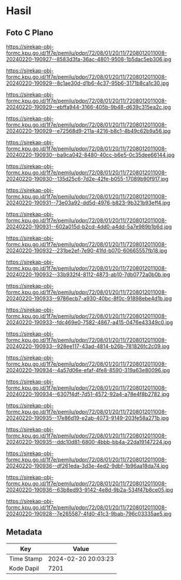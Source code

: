 # Hasil

## Foto C Plano

https://sirekap-obj-formc.kpu.go.id/1f7e/pemilu/pdpr/72/08/01/20/11/7208012011008-20240220-190927--8583d3fa-36ac-4801-9508-1b5dac5eb306.jpg

https://sirekap-obj-formc.kpu.go.id/1f7e/pemilu/pdpr/72/08/01/20/11/7208012011008-20240220-190929--8c1ae30d-d1b6-4c37-95b6-3171b8ca1c30.jpg

https://sirekap-obj-formc.kpu.go.id/1f7e/pemilu/pdpr/72/08/01/20/11/7208012011008-20240220-190929--ebffa944-3166-405b-9b48-d639c315ea2c.jpg

https://sirekap-obj-formc.kpu.go.id/1f7e/pemilu/pdpr/72/08/01/20/11/7208012011008-20240220-190929--e72568d9-211a-4216-b8c1-4b49c62b9a56.jpg

https://sirekap-obj-formc.kpu.go.id/1f7e/pemilu/pdpr/72/08/01/20/11/7208012011008-20240220-190930--ba9ca042-8480-40cc-b6e5-0c35dee66144.jpg

https://sirekap-obj-formc.kpu.go.id/1f7e/pemilu/pdpr/72/08/01/20/11/7208012011008-20240220-190930--135d25c6-7d2e-42fe-b055-17089b90f917.jpg

https://sirekap-obj-formc.kpu.go.id/1f7e/pemilu/pdpr/72/08/01/20/11/7208012011008-20240220-190931--73e03a92-dd5d-4976-b823-9b321b93eff4.jpg

https://sirekap-obj-formc.kpu.go.id/1f7e/pemilu/pdpr/72/08/01/20/11/7208012011008-20240220-190931--602a015d-b2cd-4dd0-a4dd-5a7e989b1b6d.jpg

https://sirekap-obj-formc.kpu.go.id/1f7e/pemilu/pdpr/72/08/01/20/11/7208012011008-20240220-190932--231be2ef-7e90-41fd-b070-60665557fb18.jpg

https://sirekap-obj-formc.kpu.go.id/1f7e/pemilu/pdpr/72/08/01/20/11/7208012011008-20240220-190932--33b932f4-8112-4873-ab10-7db0772a0b0b.jpg

https://sirekap-obj-formc.kpu.go.id/1f7e/pemilu/pdpr/72/08/01/20/11/7208012011008-20240220-190933--9786ecb7-a930-40bc-8f0c-91898ebe4d1b.jpg

https://sirekap-obj-formc.kpu.go.id/1f7e/pemilu/pdpr/72/08/01/20/11/7208012011008-20240220-190933--fdc469e0-7582-4867-a415-0476e43349c0.jpg

https://sirekap-obj-formc.kpu.go.id/1f7e/pemilu/pdpr/72/08/01/20/11/7208012011008-20240220-190933--928ee117-43ad-4814-b26b-781826fc2c09.jpg

https://sirekap-obj-formc.kpu.go.id/1f7e/pemilu/pdpr/72/08/01/20/11/7208012011008-20240220-190934--4a57d06e-efaf-4fe8-8590-319a63e80096.jpg

https://sirekap-obj-formc.kpu.go.id/1f7e/pemilu/pdpr/72/08/01/20/11/7208012011008-20240220-190934--6307f4df-7d51-4572-92a4-a78e4f8b2782.jpg

https://sirekap-obj-formc.kpu.go.id/1f7e/pemilu/pdpr/72/08/01/20/11/7208012011008-20240220-190935--17e86d19-e2ab-4073-9149-203fe58a271b.jpg

https://sirekap-obj-formc.kpu.go.id/1f7e/pemilu/pdpr/72/08/01/20/11/7208012011008-20240220-190935--ddc10d81-6800-4bbb-bb4a-22da19147224.jpg

https://sirekap-obj-formc.kpu.go.id/1f7e/pemilu/pdpr/72/08/01/20/11/7208012011008-20240220-190936--df261eda-3d3e-4ed2-9dbf-1b96aa18da74.jpg

https://sirekap-obj-formc.kpu.go.id/1f7e/pemilu/pdpr/72/08/01/20/11/7208012011008-20240220-190936--63b8ed93-9142-4e8d-9b2a-534f47b8ce05.jpg

https://sirekap-obj-formc.kpu.go.id/1f7e/pemilu/pdpr/72/08/01/20/11/7208012011008-20240220-190928--7e265587-4fd0-41c3-9bab-796c03335ae5.jpg


## Metadata

| Key        | Value               |
| ---------- | ------------------- |
| Time Stamp | 2024-02-20 20:03:23 |
| Kode Dapil | 7201                |




